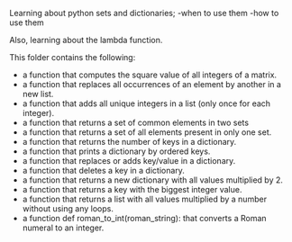 Learning about python sets and dictionaries; 
-when to use them
-how to use them

Also, learning about the lambda function.

This folder contains the following:
-  a function that computes the square value of all integers of a matrix.
- a function that replaces all occurrences of an element by another in a new list.
- a function that adds all unique integers in a list (only once for each integer).
- a function that returns a set of common elements in two sets
- a function that returns a set of all elements present in only one set.
- a function that returns the number of keys in a dictionary.
- a function that prints a dictionary by ordered keys.
- a function that replaces or adds key/value in a dictionary.
- a function that deletes a key in a dictionary.
- a function that returns a new dictionary with all values multiplied by 2.
- a function that returns a key with the biggest integer value.
- a function that returns a list with all values multiplied by a number without using any loops.
- a function def roman_to_int(roman_string): that converts a Roman numeral to an integer.
